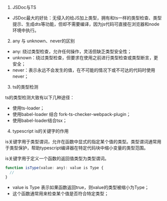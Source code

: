 1. JSDoc与TS

  - JSDoc最大的好处：无侵入的给JS加上类型，拥有和ts一样的类型检查、类型提示、生成dts等功能，但却不需要编译，因为js代码可直接在浏览器和node环境中执行。

2. any 与 unknown、never的区别

  - any: 绕过类型检查，允许任何操作，灵活但缺乏类型安全性；
  - unknown：绕过类型检查，但要求在使用之前进行类型检查或类型断言，更安全；
  - never：表示永远不会发生的值，在不可能的情况下或不可达的代码时使用never；

3. ts的类型检测

ts的类型检测大致有以下几种途径：
- 使用ts-loader；
- 使用babel-loader 结合 fork-ts-checker-webpack-plugin；
- 使用babel-loader结合tsx；

4. typescript is的关键字的作用

is关键字用于类型谓词，允许在函数中显式的指定某个值的类型。类型谓词通常用于类型保护，帮助typescript编译器在特定代码块中缩小变量的类型范围。

is关键字用于定义一个函数的返回值类型为类型谓词。

```js
function isType(value: any): value is Type {
  // 
}
```
- value is Type 表示如果函数返回true，则value的类型被缩小为Type；
- 这个函数通常用来检查某个值是否符合特定类型；
  
